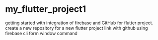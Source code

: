 # my_flutter_project1
getting started with integration of firebase and GitHub for flutter project.
create a new repository for a new flutter project
link with github using firebase cli form window command
